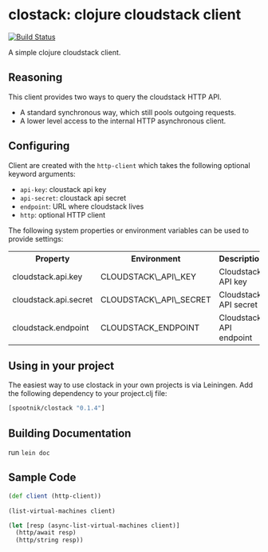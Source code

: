 clostack: clojure cloudstack client
===================================

[![Build Status](https://secure.travis-ci.org/pyr/clostack.png)](http://travis-ci.org/pyr/clostack)


A simple clojure cloudstack client.

## Reasoning

This client provides two ways to query the cloudstack
HTTP API.

* A standard synchronous way, which still pools outgoing requests.
* A lower level access to the internal HTTP asynchronous client.

## Configuring

Client are created with the `http-client` which takes the following
optional keyword arguments:

* `api-key`: cloustack api key
* `api-secret`: cloustack api secret
* `endpoint`: URL where cloudstack lives
* `http`: optional HTTP client

The following system properties or environment variables can be
used to provide settings:

<table>
<tr><th>Property</th><th>Environment</th><th>Description</th></tr>
<tr><td>cloudstack.api.key</td><td>CLOUDSTACK\_API\_KEY</td><td>Cloudstack API key</td></tr>
<tr><td>cloudstack.api.secret</td><td>CLOUDSTACK\_API\_SECRET</td><td>Cloudstack API secret</td></tr>
<tr><td>cloudstack.endpoint</td><td>CLOUDSTACK_ENDPOINT</td><td>Cloudstack API endpoint</td></tr>
</table>

## Using in your project

The easiest way to use clostack in your own projects is via Leiningen. Add the following dependency to your project.clj file:

```clojure
[spootnik/clostack "0.1.4"]
```

## Building Documentation

run `lein doc` 

## Sample Code

```clojure
(def client (http-client))
						 
(list-virtual-machines client)

(let [resp (async-list-virtual-machines client)]
  (http/await resp)
  (http/string resp))
```

